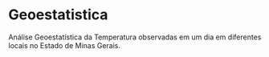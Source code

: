 # Geoestatistica
Análise Geoestatística da Temperatura observadas em um dia em diferentes locais no Estado de Minas Gerais.  
